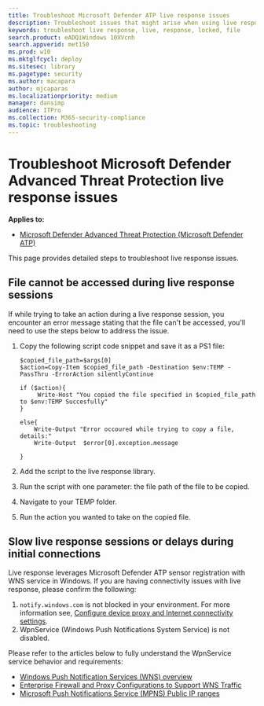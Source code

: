 ```yaml
---
title: Troubleshoot Microsoft Defender ATP live response issues
description: Troubleshoot issues that might arise when using live response in Microsoft Defender ATP
keywords: troubleshoot live response, live, response, locked, file
search.product: eADQiWindows 10XVcnh
search.appverid: met150
ms.prod: w10
ms.mktglfcycl: deploy
ms.sitesec: library
ms.pagetype: security
ms.author: macapara
author: mjcaparas
ms.localizationpriority: medium
manager: dansimp
audience: ITPro
ms.collection: M365-security-compliance
ms.topic: troubleshooting
---
```


# Troubleshoot Microsoft Defender Advanced Threat Protection live response issues


**Applies to:**
- [Microsoft Defender Advanced Threat Protection (Microsoft Defender ATP)](https://go.microsoft.com/fwlink/p/?linkid=2069559)


This page provides detailed steps to troubleshoot live response issues.

## File cannot be accessed during live response sessions
If while trying to take an action during a live response session, you encounter an error message stating that the file can't be accessed, you'll need to use the steps below to address the issue.

1. Copy the following script code snippet and save it as a PS1 file:

    ```
    $copied_file_path=$args[0]
    $action=Copy-Item $copied_file_path -Destination $env:TEMP -PassThru -ErrorAction silentlyContinue

    if ($action){
         Write-Host "You copied the file specified in $copied_file_path to $env:TEMP Succesfully"
    }

    else{
        Write-Output "Error occoured while trying to copy a file, details:"
        Write-Output  $error[0].exception.message

    }
    ```


2. Add the script to the live response library.
3. Run the script with one parameter: the file path of the file to be copied.
4. Navigate to your TEMP folder.
5. Run the action you wanted to take on the copied file.

## Slow live response sessions or delays during initial connections
Live response leverages Microsoft Defender ATP sensor registration with WNS service in Windows. 
If you are having connectivity issues with live response, please confirm the following:
1. `notify.windows.com` is not blocked in your environment. For more information see, [Configure device proxy and Internet connectivity settings](configure-proxy-internet.md#enable-access-to-microsoft-defender-atp-service-urls-in-the-proxy-server).
2. WpnService (Windows Push Notifications System Service) is not disabled.

Please refer to the articles below to fully understand the WpnService service behavior and requirements:
- [Windows Push Notification Services (WNS) overview](https://docs.microsoft.com/windows/uwp/design/shell/tiles-and-notifications/windows-push-notification-services--wns--overview)
- [Enterprise Firewall and Proxy Configurations to Support WNS Traffic](https://docs.microsoft.com/windows/uwp/design/shell/tiles-and-notifications/firewall-allowlist-config)
- [Microsoft Push Notifications Service (MPNS) Public IP ranges](https://www.microsoft.com/en-us/download/details.aspx?id=44535)


